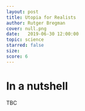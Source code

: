 ```yaml
---
layout: post
title: Utopia for Realists
author: Rutger Bregman
cover: null.png
date:   2019-06-30 12:00:00
topic: science
starred: false
size: 
score: 6
---
```


# In a nutshell
TBC
